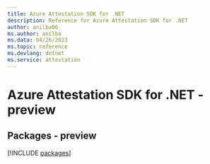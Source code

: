 ```yaml
---
title: Azure Attestation SDK for .NET
description: Reference for Azure Attestation SDK for .NET
author: anilba06
ms.author: anilba
ms.data: 04/26/2023
ms.topic: reference
ms.devlang: dotnet
ms.service: attestation
---
```

# Azure Attestation SDK for .NET - preview
## Packages - preview
[!INCLUDE [packages](attestation-index.md)]